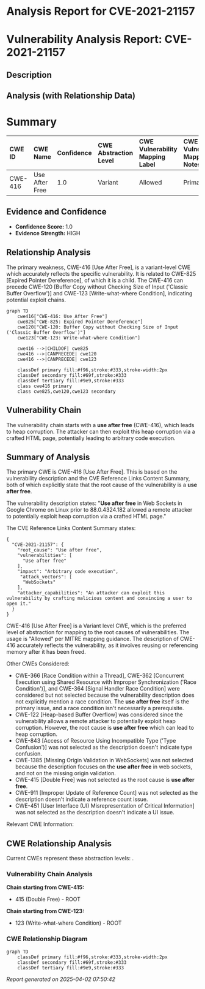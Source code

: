 # Analysis Report for CVE-2021-21157

# Vulnerability Analysis Report: CVE-2021-21157

## Description



## Analysis (with Relationship Data)

# Summary
| CWE ID  | CWE Name                       | Confidence | CWE Abstraction Level | CWE Vulnerability Mapping Label | CWE-Vulnerability Mapping Notes |
| :------- | :----------------------------- | :--------- | :-------------------- | :------------------------------ | :------------------------------ |
| CWE-416 | Use After Free                 | 1.0       | Variant               | Allowed                         | Primary CWE                    |

## Evidence and Confidence

*   **Confidence Score:** 1.0
*   **Evidence Strength:** HIGH

## Relationship Analysis
The primary weakness, CWE-416 [Use After Free], is a variant-level CWE which accurately reflects the specific vulnerability. It is related to CWE-825 [Expired Pointer Dereference], of which it is a child. The CWE-416 can precede CWE-120 [Buffer Copy without Checking Size of Input ('Classic Buffer Overflow')] and CWE-123 [Write-what-where Condition], indicating potential exploit chains.

```mermaid
graph TD
    cwe416["CWE-416: Use After Free"]
    cwe825["CWE-825: Expired Pointer Dereference"]
    cwe120["CWE-120: Buffer Copy without Checking Size of Input ('Classic Buffer Overflow')"]
    cwe123["CWE-123: Write-what-where Condition"]
    
    cwe416 -->|CHILDOF| cwe825
    cwe416 -->|CANPRECEDE| cwe120
    cwe416 -->|CANPRECEDE| cwe123
    
    classDef primary fill:#f96,stroke:#333,stroke-width:2px
    classDef secondary fill:#69f,stroke:#333
    classDef tertiary fill:#9e9,stroke:#333
    class cwe416 primary
    class cwe825,cwe120,cwe123 secondary
```

## Vulnerability Chain
The vulnerability chain starts with a **use after free** (CWE-416), which leads to heap corruption. The attacker can then exploit this heap corruption via a crafted HTML page, potentially leading to arbitrary code execution.

## Summary of Analysis
The primary CWE is CWE-416 [Use After Free]. This is based on the vulnerability description and the CVE Reference Links Content Summary, both of which explicitly state that the root cause of the vulnerability is a **use after free**.

The vulnerability description states: "**Use after free** in Web Sockets in Google Chrome on Linux prior to 88.0.4324.182 allowed a remote attacker to potentially exploit heap corruption via a crafted HTML page."

The CVE Reference Links Content Summary states:
```
{
  "CVE-2021-21157": {
    "root_cause": "Use after free",
    "vulnerabilities": [
      "Use after free"
    ],
    "impact": "Arbitrary code execution",
     "attack_vectors": [
      "WebSockets"
    ],
    "attacker_capabilities": "An attacker can exploit this vulnerability by crafting malicious content and convincing a user to open it."
  }
}
```

CWE-416 [Use After Free] is a Variant level CWE, which is the preferred level of abstraction for mapping to the root causes of vulnerabilities. The usage is "Allowed" per MITRE mapping guidance. The description of CWE-416 accurately reflects the vulnerability, as it involves reusing or referencing memory after it has been freed.

Other CWEs Considered:

*   CWE-366 [Race Condition within a Thread], CWE-362 [Concurrent Execution using Shared Resource with Improper Synchronization ('Race Condition')], and CWE-364 [Signal Handler Race Condition] were considered but not selected because the vulnerability description does not explicitly mention a race condition. The **use after free** itself is the primary issue, and a race condition isn't necessarily a prerequisite.
*   CWE-122 [Heap-based Buffer Overflow] was considered since the vulnerability allows a remote attacker to potentially exploit heap corruption. However, the root cause is **use after free** which can lead to heap corruption.
*   CWE-843 [Access of Resource Using Incompatible Type ('Type Confusion')] was not selected as the description doesn't indicate type confusion.
*   CWE-1385 [Missing Origin Validation in WebSockets] was not selected because the description focuses on the **use after free** in web sockets, and not on the missing origin validation.
*   CWE-415 [Double Free] was not selected as the root cause is **use after free**.
*   CWE-911 [Improper Update of Reference Count] was not selected as the description doesn't indicate a reference count issue.
*   CWE-451 [User Interface (UI) Misrepresentation of Critical Information] was not selected as the description doesn't indicate a UI issue.

Relevant CWE Information:


## CWE Relationship Analysis

Current CWEs represent these abstraction levels: .


### Vulnerability Chain Analysis

**Chain starting from CWE-415:**
- 415 (Double Free) - ROOT


**Chain starting from CWE-123:**
- 123 (Write-what-where Condition) - ROOT



### CWE Relationship Diagram

```mermaid
graph TD
    classDef primary fill:#f96,stroke:#333,stroke-width:2px
    classDef secondary fill:#69f,stroke:#333
    classDef tertiary fill:#9e9,stroke:#333
```



*Report generated on 2025-04-02 07:50:42*
